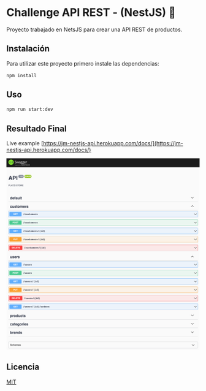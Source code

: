 # Challenge API REST - (NestJS) 🚀

Proyecto trabajado en NetsJS para crear una API REST de productos.

## Instalación

Para utilizar este proyecto primero instale las dependencias:

```bash
npm install
```

## Uso

```bash
npm run start:dev
```

## Resultado Final

Live example [https://jm-nestjs-api.herokuapp.com/docs/](https://jm-nestjs-api.herokuapp.com/docs/)

![](/screenshot.png?raw=true 'Screenshot')

## Licencia

[MIT](https://choosealicense.com/licenses/mit/)
